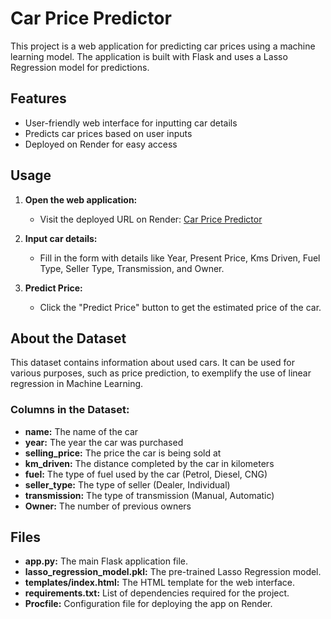# Car Price Predictor

This project is a web application for predicting car prices using a machine learning model. The application is built with Flask and uses a Lasso Regression model for predictions.

## Features

- User-friendly web interface for inputting car details
- Predicts car prices based on user inputs
- Deployed on Render for easy access

## Usage

1. **Open the web application:**
    - Visit the deployed URL on Render: [Car Price Predictor](https://ml-webapp-z1w0.onrender.com)

2. **Input car details:**
    - Fill in the form with details like Year, Present Price, Kms Driven, Fuel Type, Seller Type, Transmission, and Owner.

3. **Predict Price:**
    - Click the "Predict Price" button to get the estimated price of the car.

## About the Dataset

This dataset contains information about used cars. It can be used for various purposes, such as price prediction, to exemplify the use of linear regression in Machine Learning.

### Columns in the Dataset:

- **name:** The name of the car
- **year:** The year the car was purchased
- **selling_price:** The price the car is being sold at
- **km_driven:** The distance completed by the car in kilometers
- **fuel:** The type of fuel used by the car (Petrol, Diesel, CNG)
- **seller_type:** The type of seller (Dealer, Individual)
- **transmission:** The type of transmission (Manual, Automatic)
- **Owner:** The number of previous owners

## Files

- **app.py:** The main Flask application file.
- **lasso_regression_model.pkl:** The pre-trained Lasso Regression model.
- **templates/index.html:** The HTML template for the web interface.
- **requirements.txt:** List of dependencies required for the project.
- **Procfile:** Configuration file for deploying the app on Render.
